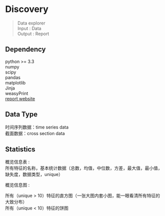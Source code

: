 # Discovery

> Data explorer  
> Input : Data  
> Output : Report

## Dependency

python >= 3.3  
numpy  
scipy   
pandas  
matplotlib  
Jinja  
weasyPrint  
[report website](http://pbpython.com/pdf-reports.html)

## Data Type

时间序列数据：time series data  
截面数据：cross section data  

## Statistics

概览信息表 :  
所有特征的名称，基本统计数据（总数，均值，中位数，方差，最大值，最小值，缺失度，数据类型，unique）

概览信息图 : 
 
所有（unique > 10）特征的直方图（一张大图内套小图，能一眼看清所有特征的大致分布）  
所有（unique < 10）特征的饼图

